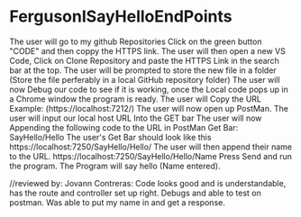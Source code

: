 # FergusonISayHelloEndPoints

The user will go to my github Repositories Click on the green button "CODE" and then coppy the HTTPS link.
The user will then open a new VS Code, Click on Clone Repository and paste the HTTPS Link in the search bar at the top.
The user will be prompted to store the new file in a folder (Store the file perferably in a local GitHub repository folder)
The user will now Debug our code to see if it is working, once the Local code pops up in a Chrome window the program is ready.
The user will Copy the URL Example: (https://localhost:7212/)
The user will now open up PostMan.
The user will input our local host URL Into the GET bar
The user will now Appending the following code to the URL in PostMan Get Bar: SayHello/Hello
The user's Get Bar should look like this https://localhost:7250/SayHello/Hello/
The user will then append their name to the URL.
https://localhost:7250/SayHello/Hello/Name
Press Send and run the program.
The Program will say hello (Name entered).

//reviewed by: Jovann Contreras: Code looks good and is understandable, has the route and controller set up right. Debugs and able to test on postman. Was able to put my name in and get a response.
